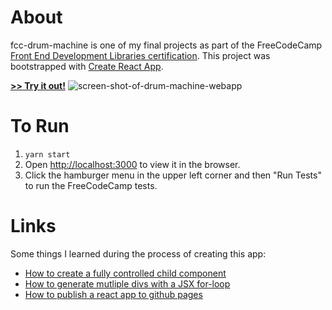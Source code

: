 # About

fcc-drum-machine is one of my final projects as part of the FreeCodeCamp [Front End Development Libraries certification](https://www.freecodecamp.org/learn/front-end-libraries/). This project was bootstrapped with [Create React App](https://github.com/facebook/create-react-app).

**[>> Try it out!](https://marley.github.io/fcc-drum-kit/)**
![screen-shot-of-drum-machine-webapp](https://user-images.githubusercontent.com/29967154/114293833-7d558e00-9a67-11eb-9e26-97d996741853.png)


# To Run

1. `yarn start`
2. Open [http://localhost:3000](http://localhost:3000) to view it in the browser.
3. Click the hamburger menu in the upper left corner and then "Run Tests" to run the FreeCodeCamp tests.

# Links

Some things I learned during the process of creating this app:

- [How to create a fully controlled child component](https://reactjs.org/blog/2018/06/07/you-probably-dont-need-derived-state.html#recommendation-fully-controlled-component)
- [How to generate mutliple divs with a JSX for-loop](https://stackoverflow.com/questions/22876978/loop-inside-react-jsx)
- [How to publish a react app to github pages](https://github.com/gitname/react-gh-pages)
